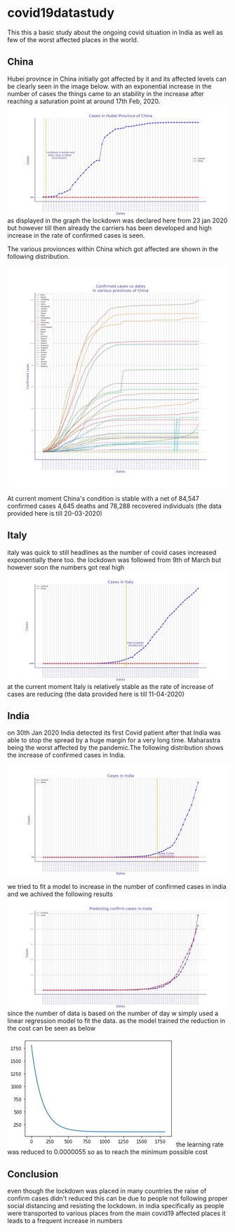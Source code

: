 # covid19datastudy
This this a basic study about the ongoing covid situation in India as well as few of the worst affected places in the world.
## China
Hubei province in China initially got affected by it and its affected levels can be clearly seen in the image below. with an exponential increase in the number of cases the things came to an stability in the increase after reaching a saturation point at around 17th Feb, 2020. 
![](china.jpg)
as displayed in the graph the lockdown was declared here from 23 jan 2020 but however till then already the carriers has been developed and high increase in the rate of confirmed cases is seen.

The various provionces within China which got affected are shown in the following distribution.

![](within_China.jpg)

At current moment China's condition is stable with a net of 84,547 confirmed cases 4,645 deaths  and 78,288 recovered individuals
(the data provided here is till 20-03-2020)

## Italy
italy was quick to still headlines as the number of covid cases increased exponentially there too.
the lockdown was followed from 9th of March but however soon the numbers got real high
![](italy.jpg)
at the current moment Italy is relatively stable as the rate of increase of cases are  reducing
(the data provided here is till 11-04-2020)

## India
on 30th Jan 2020 India detected its first Covid patient after that India was able to stop the spread by a huge margin for a very long time. Maharastra being the worst affected by the pandemic.The following distribution shows the increase of confirmed cases in India.

![](india.jpg)

we tried to fit a model to increase in the number of confirmed cases in india and we achived the following results
![](indiapred.jpg)
since the number of data is based on the number of day w simply used a linear regression model to fit the data.
as the model trained the reduction in the cost can be seen as below

![](cost.png)
 the learning rate was reduced to 0.0000055 so as to reach the minimum possible cost 
 
## Conclusion
even though the lockdown was placed in many countries the raise of confirm cases didn't reduced this can be due to people not following proper social distancing and resisting the lockdown.
in india specifically as people were transported to various places from the main covid19 affected places it leads to a frequent increase in numbers

